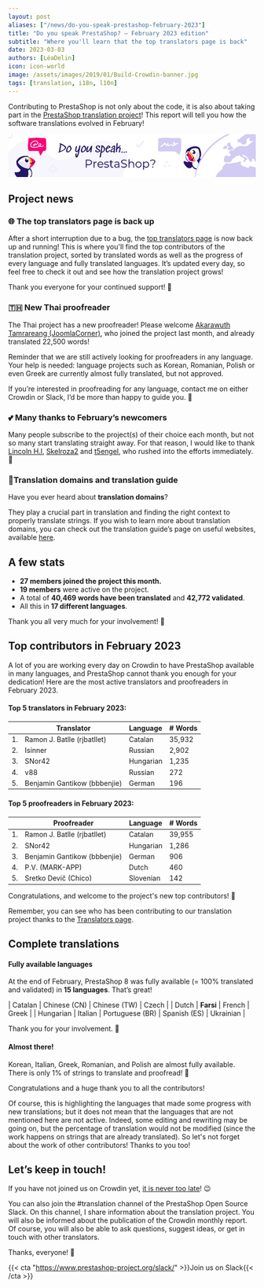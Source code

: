 ```yaml
---
layout: post
aliases: ["/news/do-you-speak-prestashop-february-2023"]
title: "Do you speak PrestaShop? – February 2023 edition"
subtitle: "Where you'll learn that the top translators page is back"
date: 2023-03-03
authors: [LéaDelin]
icon: icon-world
image: /assets/images/2019/01/Build-Crowdin-banner.jpg
tags: [translation, i18n, l10n]
---
```


Contributing to PrestaShop is not only about the code, it is also about taking part in the [PrestaShop translation project](https://crowdin.com/project/prestashop-official)! This report will tell you how the software translations evolved in February!

![Crowdin Monthly banner](/assets/images/2019/01/Build-Crowdin-banner.jpg)

## Project news

### 🌐 The top translators page is back up

After a short interruption due to a bug, the [top translators page](https://translators.prestashop.com) is now back up and running!
This is where you'll find the top contributors of the translation project, sorted by translated words as well as the progress of every language and fully translated languages.
It’s updated every day, so feel free to check it out and see how the translation project grows!

Thank you everyone for your continued support! 💪

### 🇹🇭 New Thai proofreader

The Thai project has a new proofreader! Please welcome [Akarawuth Tamrareang (JoomlaCorner)](https://crowdin.com/profile/joomlacorner), who joined the project last month, and already translated 22,500 words!

Reminder that we are still actively looking for proofreaders in any language. Your help is needed: language projects such as Korean, Romanian, Polish or even Greek are currently almost fully translated, but not approved. 

If you’re interested in proofreading for any language, contact me on either Crowdin or Slack, I’d be more than happy to guide you. 🙌

### 💕 Many thanks to February’s newcomers

Many people subscribe to the project(s) of their choice each month, but not so many start translating straight away. 
For that reason, I would like to thank [Lincoln H.l](https://crowdin.com/profile/lincolnh), [Skelroza2](https://crowdin.com/profile/skleroza2) and [t5engel](https://crowdin.com/profile/t5engel), who rushed into the efforts immediately.👏

### 🌳Translation domains and translation guide

Have you ever heard about **translation domains**?

They play a crucial part in translation and finding the right context to properly translate strings. If you wish to learn more about translation domains, you can check out the translation guide’s page on useful websites, available [here](https://docs.prestashop-project.org/translating-prestashop/resources/resources/useful-websites#translation-domains).

## A few stats

* **27 members joined the project this month.**
* **19 members** were active on the project.
* A total of **40,469 words have been translated** and **42,772 validated**.
* All this in **17 different languages**.
 
Thank you all very much for your involvement! 🙌

## Top contributors in February 2023
 
A lot of you are working every day on Crowdin to have PrestaShop available in many languages, and PrestaShop cannot thank you enough for your dedication! Here are the most active translators and proofreaders in February 2023.
 
#### Top 5 translators in February 2023:
 
| |Translator | Language | # Words
|-|---------- | -------- | ----------------
| 1. | Ramon J. Batlle (rjbatllet) | Catalan | 35,932
| 2. | Isinner | Russian | 2,902
| 3. | SNor42 | Hungarian | 1,235
| 4. | v88 | Russian | 272
| 5. | Benjamin Gantikow (bbbenjie) | German | 196

#### Top 5 proofreaders in February 2023:
 
| | Proofreader | Language | # Words
|-| ---------- | -------- | ----------------
| 1. | Ramon J. Batlle (rjbatllet) | Catalan | 39,955
| 2. | SNor42 | Hungarian | 1,286
| 3. | Benjamin Gantikow (bbbenjie)| German | 906
| 4. | P.V. (MARK-APP) | Dutch | 460
| 5. | Sretko Devič (Chico) | Slovenian | 142

Congratulations, and welcome to the project's new top contributors! :clap:
 
Remember, you can see who has been contributing to our translation project thanks to the [Translators page](https://translators.prestashop.com/).
 
## Complete translations
 
#### Fully available languages
 
At the end of February, PrestaShop 8 was fully available (= 100% translated and validated) in **15 languages**. That’s great!

| Catalan | Chinese (CN) | Chinese (TW) | Czech |
| Dutch | **Farsi** | French | Greek |
| Hungarian | Italian | Portuguese (BR) | Spanish (ES) 
| Ukrainian | 

 Thank you for your involvement. :tada:
 
#### Almost there!

Korean, Italian, Greek, Romanian, and Polish are almost fully available. There is only 1% of strings to translate and proofread! 💪

Congratulations and a huge thank you to all the contributors!
 
Of course, this is highlighting the languages that made some progress with new translations; but it does not mean that the languages that are not mentioned here are not active. Indeed, some editing and rewriting may be going on, but the percentage of translation would not be modified (since the work happens on strings that are already translated). So let's not forget about the work of other contributors! Thanks to you too!

## Let’s keep in touch!

If you have not joined us on Crowdin yet, [it is never too late](https://crowdin.com/project/prestashop-official)! :wink:

You can also join the #translation channel of the PrestaShop Open Source Slack. On this channel, I share information about the translation project. You will also be informed about the publication of the Crowdin monthly report. Of course, you will also be able to ask questions, suggest ideas, or get in touch with other translators.

Thanks, everyone! 🙌

{{< cta "https://www.prestashop-project.org/slack/" >}}Join us on Slack{{< /cta >}}

